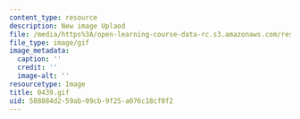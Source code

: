 ```yaml
---
content_type: resource
description: New image Uplaod
file: /media/https%3A/open-learning-course-data-rc.s3.amazonaws.com/res-21g-01-kana-spring-2010/588884d259ab09cb9f25a076c18cf0f2_0439.gif
file_type: image/gif
image_metadata:
  caption: ''
  credit: ''
  image-alt: ''
resourcetype: Image
title: 0439.gif
uid: 588884d2-59ab-09cb-9f25-a076c18cf0f2
---
```

